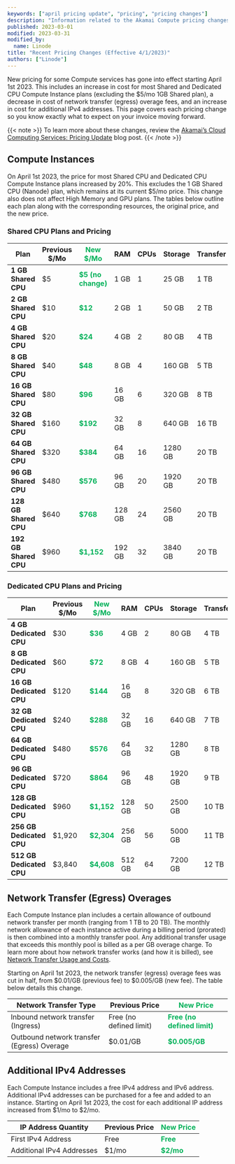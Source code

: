 ```yaml
---
keywords: ["april pricing update", "pricing", "pricing changes"]
description: "Information related to the Akamai Compute pricing changes effective April 1st, 2023"
published: 2023-03-01
modified: 2023-03-31
modified_by:
  name: Linode
title: "Recent Pricing Changes (Effective 4/1/2023)"
authors: ["Linode"]
---
```


New pricing for some Compute services has gone into effect starting April 1st 2023. This includes an increase in cost for most Shared and Dedicated CPU Compute Instance plans (excluding the $5/mo 1GB Shared plan), a decrease in cost of network transfer (egress) overage fees, and an increase in cost for additional IPv4 addresses. This page covers each pricing change so you know exactly what to expect on your invoice moving forward.

{{< note >}}
To learn more about these changes, review the [Akamai’s Cloud Computing Services: Pricing Update](https://www.linode.com/blog/linode/akamai_cloud_computing_price_update/) blog post.
{{< /note >}}

## Compute Instances

On April 1st 2023, the price for most Shared CPU and Dedicated CPU Compute Instance plans increased by 20%. This excludes the 1 GB Shared CPU (Nanode) plan, which remains at its current $5/mo price. This change also does not affect High Memory and GPU plans. The tables below outline each plan along with the corresponding resources, the original price, and the new price.

### Shared CPU Plans and Pricing

| Plan | Previous<br>$/Mo | <span style="color:#02b159">New<br>$/Mo</span> | RAM | CPUs | Storage | Transfer | Network In/Out |
| --- | --- | --- | --- | --- | --- | --- | --- |
| **1 GB Shared CPU** | $5 | **<span style="color:#02b159">$5 (no change)</span>** | 1 GB | 1 | 25 GB | 1 TB | 40/1 Gbps |
| **2 GB Shared CPU** | $10 | **<span style="color:#02b159">$12</span>** | 2 GB | 1 | 50 GB | 2 TB | 40/2 Gbps |
| **4 GB Shared CPU** | $20 | **<span style="color:#02b159">$24</span>**  | 4 GB | 2 | 80 GB | 4 TB | 40/4 Gbps |
| **8 GB Shared CPU** | $40 | **<span style="color:#02b159">$48</span>** | 8 GB | 4 | 160 GB | 5 TB | 40/5 Gbps |
| **16 GB Shared CPU** | $80 | **<span style="color:#02b159">$96</span>** | 16 GB | 6 | 320 GB | 8 TB | 40/6 Gbps |
| **32 GB Shared CPU** | $160 | **<span style="color:#02b159">$192</span>** | 32 GB | 8 | 640 GB | 16 TB | 40/7 Gbps |
| **64 GB Shared CPU** | $320| **<span style="color:#02b159">$384</span>** | 64 GB | 16 | 1280 GB | 20 TB | 40/9 Gbps |
| **96 GB Shared CPU** | $480 | **<span style="color:#02b159">$576</span>** | 96 GB | 20 | 1920 GB | 20 TB | 40/10 Gbps |
| **128 GB Shared CPU** | $640 | **<span style="color:#02b159">$768</span>** | 128 GB | 24 | 2560 GB | 20 TB | 40/11 Gbps |
| **192 GB Shared CPU** | $960 | **<span style="color:#02b159">$1,152</span>** | 192 GB | 32 | 3840 GB | 20 TB | 40/12 Gbps |

### Dedicated CPU Plans and Pricing

| Plan | Previous<br>$/Mo | <span style="color:#02b159">New $/Mo</span> | RAM | CPUs | Storage | Transfer | Network In/Out |
| --- | --- | --- | --- | --- | --- | --- | --- |
| **4 GB Dedicated CPU** | $30 | **<span style="color:#02b159">$36</span>** | 4 GB | 2 |  80 GB  | 4 TB | 40/4 Gbps |
| **8 GB Dedicated CPU** | $60 | **<span style="color:#02b159">$72</span>** | 8 GB | 4 | 160 GB  | 5 TB | 40/5 Gbps |
| **16 GB Dedicated CPU** | $120 | **<span style="color:#02b159">$144</span>** | 16 GB | 8 | 320 GB  | 6 TB | 40/6 Gbps |
| **32 GB Dedicated CPU** | $240 | **<span style="color:#02b159">$288</span>** | 32 GB | 16 | 640 GB  | 7 TB | 40/7 Gbps |
| **64 GB Dedicated CPU** | $480 | **<span style="color:#02b159">$576</span>** | 64 GB | 32 | 1280 GB | 8 TB | 40/8 Gbps |
| **96 GB Dedicated CPU** | $720 | **<span style="color:#02b159">$864</span>** | 96 GB | 48 | 1920 GB | 9 TB | 40/9 Gbps |
| **128 GB Dedicated CPU** | $960 | **<span style="color:#02b159">$1,152</span>** | 128 GB | 50 | 2500 GB | 10 TB | 40/10 Gbps |
| **256 GB Dedicated CPU** | $1,920 | **<span style="color:#02b159">$2,304</span>** | 256 GB | 56 | 5000 GB | 11 TB | 40/11 Gbps |
| **512 GB Dedicated CPU** | $3,840 | **<span style="color:#02b159">$4,608</span>** | 512 GB | 64 | 7200 GB | 12 TB | 40/12 Gbps |

## Network Transfer (Egress) Overages

Each Compute Instance plan includes a certain allowance of outbound network transfer per month (ranging from 1 TB to 20 TB). The monthly network allowance of each instance active during a billing period (prorated) is then combined into a monthly transfer pool. Any additional transfer usage that exceeds this monthly pool is billed as a per GB overage charge. To learn more about how network transfer works (and how it is billed), see [Network Transfer Usage and Costs](/docs/products/platform/get-started/guides/network-transfer/).

Starting on April 1st 2023, the network transfer (egress) overage fees was cut in half, from $0.01/GB (previous fee) to $0.005/GB (new fee). The table below details this change.

| Network Transfer Type | Previous Price | <span style="color:#02b159">New Price</span> |
| -- | -- | -- |
| Inbound network transfer (Ingress) | Free (no defined limit) | **<span style="color:#02b159">Free (no defined limit)</span>** |
| Outbound network transfer (Egress) Overage | $0.01/GB | **<span style="color:#02b159">$0.005/GB</span>** |

## Additional IPv4 Addresses

Each Compute Instance includes a free IPv4 address and IPv6 address. Additional IPv4 addresses can be purchased for a fee and added to an instance. Starting on April 1st 2023, the cost for each additional IP address increased from $1/mo to $2/mo.

| IP Address Quantity | Previous Price | <span style="color:#02b159">New Price</span> |
| -- | -- | -- |
| First IPv4 Address | Free | **<span style="color:#02b159">Free</span>** |
| Additional IPv4 Addresses | $1/mo | **<span style="color:#02b159">$2/mo</span>** |